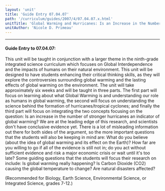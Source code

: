 ```yaml
---
layout: 'unit'
title: 'Guide Entry 07.04.07'
path: '/curriculum/guides/2007/4/07.04.07.x.html'
unitTitle: 'Global Warming and Hurricanes: Is an Increase in the Number of Stronger Hurricanes an Indicator of Global Warming?'
unitAuthor: 'Nicole D. Primeau'
---
```


<body>
<hr/>
 <h4>
  Guide Entry to 07.04.07:
 </h4>
 <p>
  This unit will be taught in conjunction with a larger theme in the ninth-grade integrated science curriculum which focuses on Global Interdependence and the impacts of humans on their natural environment. This unit will be designed to have students enhancing their critical thinking skills, as they will explore the controversies surrounding global warming and the lasting effects of global warming on the environment. The unit will take approximately six weeks and will be taught in three parts. The first part will focus on learning about what Global Warming is and understanding our role as humans in global warming, the second will focus on understanding the science behind the formation of hurricanes/tropical cyclones; and finally the third part will focus on integrating the two concepts focusing on the question: Is an increase in the number of stronger hurricanes an indicator of global warming? We are at the leading edge of this research, and scientists don't have conclusive evidence yet. There is a lot of misleading information out there for both sides of the argument, so the more important questions that the students will also be keeping in mind are: What do you believe (about the idea of global warming and its effect on the Earth)? How far are you willing to go if all of the evidence is still not in; do you act without sufficient evidence and risk a major economic crisis or wait until it's too late? Some guiding questions that the students will focus their research on include: Is global warming really happening? Is Carbon Dioxide (CO2) causing the global temperature to change? Are natural disasters affected?
 </p>
<p>
  (Recommended for Biology, Earth Science, Environmental Science, or Integrated Science, grades 7-12.)
 </p>

</body>
